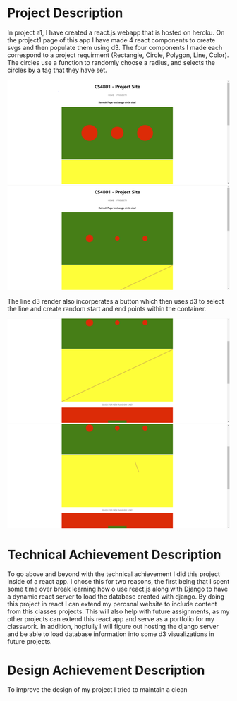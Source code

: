 <h1>Project Description</h1>

In project a1, I have created a react.js webapp that is hosted on heroku. On the project1 
page of this app I have made 4 react components to create svgs and then populate them using 
d3. The four components I made each correspond to a project requirment (Rectangle, Circle, 
Polygon, Line, Color). The circles use a function to randomly choose a radius, and selects 
the circles by a tag that they have set. 

![CircleRender1](images/Circle1.PNG)
![CircleRender2](images/Circle2.PNG)

The line d3 render also incorperates a button which then uses d3 to select the line and create 
random start and end points within the container.

![LineRender1](images/LineRender1.PNG)
![LineRender2](images/LineRender2.PNG)


<h1>Technical Achievement Description</h1>
To go above and beyond with the technical achievement I did this project inside of a react app.
I chose this for two reasons, the first being that I spent some time over break learning how
o use react.js along with Django to have a dynamic react server to load the database created with 
django. By doing this project in react I can extend my perosnal website to include content from this
classes projects. This will also help with future assignments, as my other projects can extend this 
react app and serve as a portfolio for my classwork. In addition, hopfully I will figure out hosting 
the django server and be able to load database information into some d3 visualizations in future projects.

<h1>Design Achievement Description</h1>
To improve the design of my project I tried to maintain a clean 

